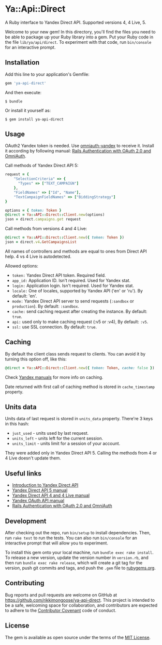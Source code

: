 # Ya::Api::Direct
A Ruby interface to Yandex Direct API. Supported versions 4, 4 Live, 5.

Welcome to your new gem! In this directory, you'll find the files you need to be able to package up your Ruby library into a gem. Put your Ruby code in the file `lib/ya/api/direct`. To experiment with that code, run `bin/console` for an interactive prompt.

## Installation

Add this line to your application's Gemfile:

```ruby
gem 'ya-api-direct'
```

And then execute:

    $ bundle

Or install it yourself as:

    $ gem install ya-api-direct

## Usage

OAuth2 Yandex token is needed. Use [omniauth-yandex](https://github.com/evrone/omniauth-yandex/) to receive it. Install it according by following manual: [Rails Authentication with OAuth 2.0 and OmniAuth](https://www.sitepoint.com/rails-authentication-oauth-2-0-omniauth/).

Call methods of Yandex Direct API 5:

```ruby
request = {
    "SelectionCriteria" => {
      "Types" => ["TEXT_CAMPAIGN"]
    },
    "FieldNames" => ["Id", "Name"],
    "TextCampaignFieldNames" => ["BiddingStrategy"]
}

options = { token: Token }
@direct = Ya::API::Direct::Client.new(options)
json = direct.campaigns.get request
```

Call methods from versions 4 and 4 Live:

```ruby
@direct = Ya::API::Direct::Client.new({ token: Token })
json = direct.v4.GetCampaignsList
```

All names of controllers and methods are equal to ones from Direct API help. 4 vs 4 Live is autodetected.

Allowed options:
* ``token:`` Yandex Direct API token. Required field. 
* ``app_id:`` Application ID. Isn't required. Used for Yandex stat.
* ``login:`` Application login. Isn't required. Used for Yandex stat.
* ``locale:`` One of locales, supported by Yandex API ('en' or 'ru'). By default: 'en'.
* ``mode:`` Yandex Direct API server to send requests (``:sandbox`` or ``production``). By default: ``:sandbox``.
* ``cache:`` send caching request after creating the instance.  By default: ``true``.
* ``api:`` used only to make caching request (:v5 or :v4),  By default: ``:v5``.
* ``ssl:`` use SSL connection. By default: ``true``.

## Caching

By default the client class sends request to clients. You can avoid it by turning this option off, like this:


```ruby
@direct = Ya::API::Direct::Client.new({ token: Token, cache: false })
```

Check [Yandex manuals](https://yandex.ru/adv/edu/direct-api/kak-ispolzovat-api-effektivno-ogranicheniya-i-rekomendatsii) for more info on caching.

Date returned with first call of caching method is stored in ``cache_timestamp`` property.

## Units data

Units data of last request is stored in ``units_data`` property. There're 3 keys in this hash:

* ``just_used`` - units used by last request.
* ``units_left`` - units left for the current session.
* ``units_limit`` - units limit for a session of your account.

They were added only in Yandex Direct API 5. Calling the methods from 4 or 4 Live doesn't update them.

## Useful links

* [Introduction to Yandex Direct API](https://yandex.ru/adv/edu/direct-api)
* [Yandex Direct API 5 manual](https://tech.yandex.ru/direct/doc/dg/concepts/about-docpage/)
* [Yandex Direct API 4 and 4 Live manual](https://tech.yandex.ru/direct/doc/dg-v4/concepts/About-docpage/)
* [Yandex OAuth API manual](https://tech.yandex.ru/oauth/)
* [Rails Authentication with OAuth 2.0 and OmniAuth](https://www.sitepoint.com/rails-authentication-oauth-2-0-omniauth/)

## Development

After checking out the repo, run `bin/setup` to install dependencies. Then, run `rake test` to run the tests. You can also run `bin/console` for an interactive prompt that will allow you to experiment.

To install this gem onto your local machine, run `bundle exec rake install`. To release a new version, update the version number in `version.rb`, and then run `bundle exec rake release`, which will create a git tag for the version, push git commits and tags, and push the `.gem` file to [rubygems.org](https://rubygems.org).

## Contributing

Bug reports and pull requests are welcome on GitHub at https://github.com/rikkimongoose/ya-api-direct. This project is intended to be a safe, welcoming space for collaboration, and contributors are expected to adhere to the [Contributor Covenant](http://contributor-covenant.org) code of conduct.

## License

The gem is available as open source under the terms of the [MIT License](http://opensource.org/licenses/MIT).